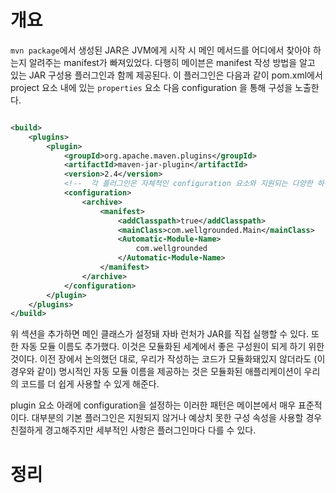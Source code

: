 <!-- Date: 2025-01-23 -->
<!-- Update Date: 2025-01-23 -->
<!-- File ID: 678d120e-8744-43c7-8d15-7c1824a0c340 -->
<!-- Author: Seoyeon Jang -->

# 개요

`mvn package`에서 생성된 JAR은 JVM에게 시작 시 메인 메서드를 어디에서 찾아야 하는지 알려주는 manifest가 빠져있었다. 다행히 메이븐은 manifest 작성 방법을 알고 있는 JAR 구성용
플러그인과 함께 제공된다. 이 플러그인은 다음과 같이 pom.xml에서 project 요소 내에 있는 `properties` 요소 다음 configuration 을 통해 구성을 노출한다.

```xml

<build>
    <plugins>
        <plugin>
            <groupId>org.apache.maven.plugins</groupId>
            <artifactId>maven-jar-plugin</artifactId>
            <version>2.4</version>
            <!--  각 플러그인은 자체적인 configuration 요소와 지원되는 다양한 하위요소 및 속성을 가지고 있다  -->
            <configuration>
                <archive>
                    <manifest>
                        <addClasspath>true</addClasspath>
                        <mainClass>com.wellgrounded.Main</mainClass>
                        <Automatic-Module-Name>
                            com.wellgrounded
                        </Automatic-Module-Name>
                    </manifest>
                </archive>
            </configuration>
        </plugin>
    </plugins>
</build>
```

위 섹션을 추가하면 메인 클래스가 설정돼 자바 런처가 JAR를 직접 실행할 수 있다. 또한 자동 모듈 이름도 추가했다. 이것은 모듈화된 세계에서 좋은 구성원이 되게 하기 위한 것이다. 이전 장에서 논의했던 대로,
우리가 작성하는 코드가 모듈화돼있지 않더라도 (이경우와 같이) 명시적인 자동 모듈 이름을 제공하는 것은 모듈화된 애플리케이션이 우리의 코드를 더 쉽게 사용할 수 있게 해준다.

plugin 요소 아래에 configuration을 설정하는 이러한 패턴은 메이븐에서 매우 표준적이다. 대부분의 기본 플러그인은 지원되지 않거나 예상치 못한 구성 속성을 사용할 경우 친절하게 경고해주지만 세부적인
사항은 플러그인마다 다를 수 있다.

# 정리


